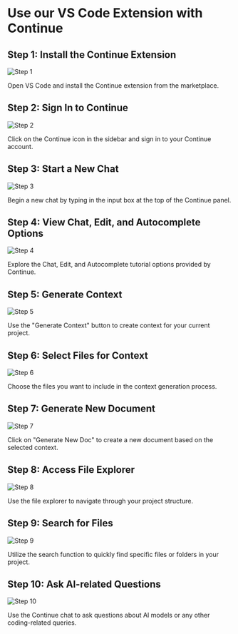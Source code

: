 

  # Use our VS Code Extension with Continue

## Step 1: Install the Continue Extension
![Step 1](/img/use_our_vs_code_extension_with_continue/step_1.png)

Open VS Code and install the Continue extension from the marketplace.

## Step 2: Sign In to Continue
![Step 2](/img/use_our_vs_code_extension_with_continue/step_2.png)

Click on the Continue icon in the sidebar and sign in to your Continue account.

## Step 3: Start a New Chat
![Step 3](/img/use_our_vs_code_extension_with_continue/step_3.png)

Begin a new chat by typing in the input box at the top of the Continue panel.

## Step 4: View Chat, Edit, and Autocomplete Options
![Step 4](/img/use_our_vs_code_extension_with_continue/step_4.png)

Explore the Chat, Edit, and Autocomplete tutorial options provided by Continue.

## Step 5: Generate Context
![Step 5](/img/use_our_vs_code_extension_with_continue/step_5.png)

Use the "Generate Context" button to create context for your current project.

## Step 6: Select Files for Context
![Step 6](/img/use_our_vs_code_extension_with_continue/step_6.png)

Choose the files you want to include in the context generation process.

## Step 7: Generate New Document
![Step 7](/img/use_our_vs_code_extension_with_continue/step_7.png)

Click on "Generate New Doc" to create a new document based on the selected context.

## Step 8: Access File Explorer
![Step 8](/img/use_our_vs_code_extension_with_continue/step_8.png)

Use the file explorer to navigate through your project structure.

## Step 9: Search for Files
![Step 9](/img/use_our_vs_code_extension_with_continue/step_10.png)

Utilize the search function to quickly find specific files or folders in your project.

## Step 10: Ask AI-related Questions
![Step 10](/img/use_our_vs_code_extension_with_continue/step_14.png)

Use the Continue chat to ask questions about AI models or any other coding-related queries.

  